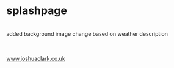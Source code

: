 # splashpage

<br>added background image change based on weather description

<br><br><a href="https://joshuaclark.co.uk">www.joshuaclark.co.uk</a>
